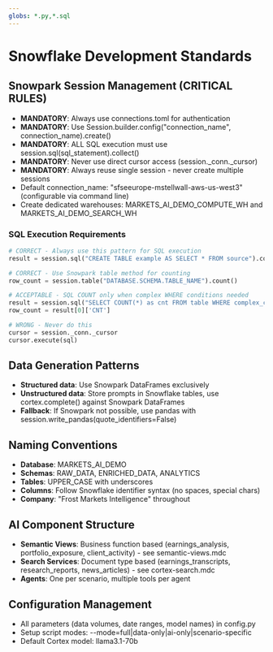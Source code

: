 ```yaml
---
globs: *.py,*.sql
---
```


# Snowflake Development Standards

## Snowpark Session Management (CRITICAL RULES)
- **MANDATORY**: Always use connections.toml for authentication
- **MANDATORY**: Use Session.builder.config("connection_name", connection_name).create()
- **MANDATORY**: ALL SQL execution must use session.sql(sql_statement).collect()
- **MANDATORY**: Never use direct cursor access (session._conn._cursor)
- **MANDATORY**: Always reuse single session - never create multiple sessions
- Default connection_name: "sfseeurope-mstellwall-aws-us-west3" (configurable via command line)
- Create dedicated warehouses: MARKETS_AI_DEMO_COMPUTE_WH and MARKETS_AI_DEMO_SEARCH_WH

### SQL Execution Requirements
```python
# CORRECT - Always use this pattern for SQL execution
result = session.sql("CREATE TABLE example AS SELECT * FROM source").collect()

# CORRECT - Use Snowpark table method for counting
row_count = session.table("DATABASE.SCHEMA.TABLE_NAME").count()

# ACCEPTABLE - SQL COUNT only when complex WHERE conditions needed
result = session.sql("SELECT COUNT(*) as cnt FROM table WHERE complex_condition").collect()
row_count = result[0]['CNT']

# WRONG - Never do this
cursor = session._conn._cursor
cursor.execute(sql)
```

## Data Generation Patterns
- **Structured data**: Use Snowpark DataFrames exclusively
- **Unstructured data**: Store prompts in Snowflake tables, use cortex.complete() against Snowpark DataFrames
- **Fallback**: If Snowpark not possible, use pandas with session.write_pandas(quote_identifiers=False)

## Naming Conventions
- **Database**: MARKETS_AI_DEMO
- **Schemas**: RAW_DATA, ENRICHED_DATA, ANALYTICS
- **Tables**: UPPER_CASE with underscores
- **Columns**: Follow Snowflake identifier syntax (no spaces, special chars)
- **Company**: "Frost Markets Intelligence" throughout

## AI Component Structure
- **Semantic Views**: Business function based (earnings_analysis, portfolio_exposure, client_activity) - see semantic-views.mdc
- **Search Services**: Document type based (earnings_transcripts, research_reports, news_articles) - see cortex-search.mdc  
- **Agents**: One per scenario, multiple tools per agent

## Configuration Management
- All parameters (data volumes, date ranges, model names) in config.py
- Setup script modes: --mode=full|data-only|ai-only|scenario-specific
- Default Cortex model: llama3.1-70b